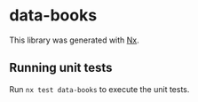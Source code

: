 # data-books

This library was generated with [Nx](https://nx.dev).

## Running unit tests

Run `nx test data-books` to execute the unit tests.

